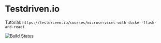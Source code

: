 # Testdriven.io

Tutorial: `https://testdriven.io/courses/microservices-with-docker-flask-and-react`

[![Build Status](https://travis-ci.com/ggbeppe/testdrivenio.svg?branch=master)](https://travis-ci.com/ggbeppe/testdrivenio)
